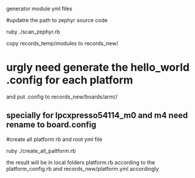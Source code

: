 generator module yml files

#updatre the path to zephyr source code

ruby ./scan_zephyr.rb

copy records_temp/modules to records_new/


# urgly need generate the hello_world .config for each platform
  and put .config to records_new/boards/arm/<platform>/

## specially for lpcxpresso54114_m0 and m4 need rename to board.config


#create all platform rb and root yml file

ruby ./create_all_paltform.rb

the result will be in local folders platform.rb according to the platform_config.rb
and records_new/platform.yml accordingly


